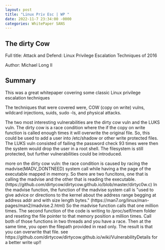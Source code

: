 ```yaml
---
layout: post
title: "Linux Priv Esc | WP "
date: 2022-11-7 23:34:00 -0000
categories: WhitePaper SANS
---
```


<h2> The dirty Cow </h2> 

<p> Full title: Attack and Defend: Linux Privilege Escalation Techniques of 2016 </p>
<p> Author: Michael Long II </p>

<h2> Summary </h2>
<p> This was a great whitepaper covering some classic Linux privilege escalation techniques </p>
<p> The techniques that were covered were, COW (copy on write) vulns, wildcard injections, suids, sudo -ls, and physical attacks. </p>
<p> The two most interesting vulnerabilities are the dirty cow vuln and the LUKS vuln. The dirty cow is a race condition where the if the copy on write function is
  called enough times it will overwrite the original file. So, this could be used to add a user into /etc/shadow or other write protected files. The LUKS vuln 
  consisted of failing the password check 93 times were then the system would drop the user in a root shell. The filesystem is still protected, but further vulnerabilities 
  could be introduced. </p>
  
  <p> more on the dirty cow vuln: the race condition is caused by racing the madvise(MADV_DONTNEED) system call while
  having a the page of the executable mapped in memory. So there are two funcitons, one that is calling the madvise and the other that is reading the executable. <a>(https://github.com/dirtycow/dirtycow.github.io/blob/master/dirtyc0w.c)</a> In the madvise function, the function of the madvise system call is "used to give advice or directions to the kernel about the address range begging at address addr and with size length bytes." <a>(https://man7.org/linux/man-pages/man2/madvise.2.html)</a> So the madvise function calls that one million times. The second function of the code is writing to /proc/self/mem folder and reseting the file pointer to that memory position a million times. Call both of those functions in two threads and you have a race. Then at the same time, you open the filepath provided in read only. The result is that you can overwrite that file. see <a> https://github.com/dirtycow/dirtycow.github.io/wiki/VulnerabilityDetails</a> for a better write up!!  </p>   
